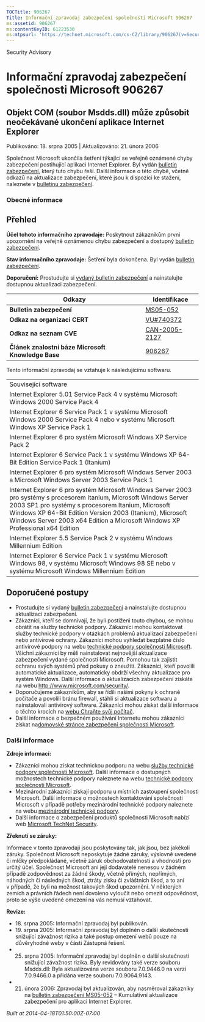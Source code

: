 ```yaml
---
TOCTitle: 906267
Title: Informační zpravodaj zabezpečení společnosti Microsoft 906267
ms:assetid: 906267
ms:contentKeyID: 61223530
ms:mtpsurl: 'https://technet.microsoft.com/cs-CZ/library/906267(v=Security.10)'
---
```


Security Advisory

Informační zpravodaj zabezpečení společnosti Microsoft 906267
=============================================================

Objekt COM (soubor Msdds.dll) může způsobit neočekávané ukončení aplikace Internet Explorer
-------------------------------------------------------------------------------------------

Publikováno: 18. srpna 2005 | Aktualizováno: 21. února 2006

Společnost Microsoft ukončila šetření týkající se veřejně oznámené chyby zabezpečení postihující aplikaci Internet Explorer. Byl vydán [bulletin zabezpečení](http://technet.microsoft.com/security/bulletin/ms05_052), který tuto chybu řeší. Další informace o této chybě, včetně odkazů na aktualizace zabezpečení, které jsou k dispozici ke stažení, naleznete v [bulletinu zabezpečení](http://technet.microsoft.com/security/bulletin/ms05_052).

### Obecné informace

Přehled
-------

<span></span>
**Účel tohoto informačního zpravodaje:** Poskytnout zákazníkům první upozornění na veřejně oznámenou chybu zabezpečení a dostupný [bulletin zabezpečení](http://technet.microsoft.com/security/bulletin/ms05_052).

**Stav informačního zpravodaje:** Šetření byla dokončena. Byl vydán [bulletin zabezpečení](http://technet.microsoft.com/security/bulletin/ms05_052).

**Doporučení:** Prostudujte si [vydaný bulletin zabezpečení](http://technet.microsoft.com/security/bulletin/ms05_052) a nainstalujte dostupnou aktualizaci zabezpečení.

| Odkazy                                             | Identifikace                                                                     |
|----------------------------------------------------|----------------------------------------------------------------------------------|
| **Bulletin zabezpečení**                           | [MS05-052](http://technet.microsoft.com/security/bulletin/ms05_052)              |
| **Odkaz na organizaci CERT**                       | [VU\#740372](http://www.kb.cert.org/vuls/id/740372)                              |
| **Odkaz na seznam CVE**                            | [CAN-2005-2127](http://www.cve.mitre.org/cgi-bin/cvename.cgi?name=can-2005-2127) |
| **Článek znalostní báze Microsoft Knowledge Base** | [906267](http://support.microsoft.com/kb/906267)                                 |

Tento informační zpravodaj se vztahuje k následujícímu softwaru.

|                                                                                                                                                                                                                                                                                                                          |
|--------------------------------------------------------------------------------------------------------------------------------------------------------------------------------------------------------------------------------------------------------------------------------------------------------------------------|
| Související software                                                                                                                                                                                                                                                                                                     |
| Internet Explorer 5.01 Service Pack 4 v systému Microsoft Windows 2000 Service Pack 4                                                                                                                                                                                                                                    |
| Internet Explorer 6 Service Pack 1 v systému Microsoft Windows 2000 Service Pack 4 nebo v systému Microsoft Windows XP Service Pack 1                                                                                                                                                                                    |
| Internet Explorer 6 pro systém Microsoft Windows XP Service Pack 2                                                                                                                                                                                                                                                       |
| Internet Explorer 6 Service Pack 1 v systému Windows XP 64-Bit Edition Service Pack 1 (Itanium)                                                                                                                                                                                                                          |
| Internet Explorer 6 pro systém Microsoft Windows Server 2003 a Microsoft Windows Server 2003 Service Pack 1                                                                                                                                                                                                              |
| Internet Explorer 6 pro systém Microsoft Windows Server 2003 pro systémy s procesorem Itanium, Microsoft Windows Server 2003 SP1 pro systémy s procesorem Itanium, Microsoft Windows XP 64-Bit Edition Version 2003 (Itanium), Microsoft Windows Server 2003 x64 Edition a Microsoft Windows XP Professional x64 Edition |
| Internet Explorer 5.5 Service Pack 2 v systému Windows Millennium Edition                                                                                                                                                                                                                                                |
| Internet Explorer 6 Service Pack 1 v systému Microsoft Windows 98, v systému Microsoft Windows 98 SE nebo v systému Microsoft Windows Millennium Edition                                                                                                                                                                 |

Doporučené postupy
------------------

<span></span>
-   Prostudujte si vydaný [bulletin zabezpečení](http://technet.microsoft.com/security/bulletin/ms05_052) a nainstalujte dostupnou aktualizaci zabezpečení.
-   Zákazníci, kteří se domnívají, že byli postiženi touto chybou, se mohou obrátit na služby technické podpory. Zákazníci mohou kontaktovat služby technické podpory v otázkách problémů aktualizací zabezpečení nebo antivirové ochrany. Zákazníci mohou vyhledat bezplatné číslo antivirové podpory na webu [technické podpory společnosti Microsoft](http://support.microsoft.com/security/).  
    Všichni zákazníci by měli nainstalovat nejnovější aktualizace zabezpečení vydané společností Microsoft. Pomohou tak zajistit ochranu svých systémů před pokusy o zneužití. Zákazníci, kteří povolili automatické aktualizace, automaticky obdrží všechny aktualizace pro systém Windows. Další informace o aktualizacích zabezpečení získáte na webu <http://www.microsoft.com/security/>*.*
-   Doporučujeme zákazníkům, aby se řídili našimi pokyny k ochraně počítače a povolili bránu firewall, stáhli si aktualizace softwaru a nainstalovali antivirový software. Zákazníci mohou získat další informace o těchto krocích na [webu Chraňte svůj počítač](http://www.microsoft.com/cze/security/protect).
-   Další informace o bezpečném používání Internetu mohou zákazníci získat na[domovské stránce zabezpečení společnosti Microsoft](http://www.microsoft.com/cze/security).

### Další informace

**Zdroje informací:**

-   Zákazníci mohou získat technickou podporu na webu [služby technické podpory společnosti Microsoft](http://go.microsoft.com/fwlink/?linkid=21131). Další informace o dostupných možnostech technické podpory naleznete na webu [technické podpory společnosti Microsoft](http://support.microsoft.com/).
-   Mezinárodní zákazníci získají podporu u místních zastoupení společnosti Microsoft. Další informace o možnostech kontaktování společnosti Microsoft v případě potřeby mezinárodní technické podpory naleznete na webu [mezinárodní technické podpory](http://go.microsoft.com/fwlink/?linkid=21155).
-   Další informace o zabezpečení produktů společnosti Microsoft nabízí web [Microsoft TechNet Security](http://www.microsoft.com/cze/technet/security/).

**Zřeknutí se záruky:**

Informace v tomto zpravodaji jsou poskytovány tak, jak jsou, bez jakékoli záruky. Společnost Microsoft neposkytuje žádné záruky, výslovně uvedené či mlčky předpokládané, včetně záruk obchodovatelnosti a vhodnosti pro určitý účel. Společnost Microsoft ani její dodavatelé nenesou v žádném případě zodpovědnost za žádné škody, včetně přímých, nepřímých, náhodných či následných škod, ztráty zisku či zvláštních škod, a to ani v případě, že byli na možnost takových škod upozorněni. V některých zemích a právních řádech není dovoleno vyloučit nebo omezit odpovědnost, proto se výše uvedené omezení na vás nemusí vztahovat.

**Revize:**

-   18. srpna 2005: Informační zpravodaj byl publikován.
-   19. srpna 2005: Informační zpravodaj byl doplněn o další skutečnosti snižující závažnost rizika a také postup omezení webů pouze na důvěryhodné weby v části Zástupná řešení.
-   25. srpna 2005: Informační zpravodaj byl doplněn o další skutečnosti snižující závažnost rizika. Byly revidovány také verze souboru Msdds.dll: Byla aktualizována verze souboru 7.0.9446.0 na verzi 7.0.9466.0 a přidána verze souboru 7.0.9064.9143.
-   21. února 2006: Zpravodaj byl aktualizován, aby nasměroval zákazníky na [bulletin zabezpečení MS05-052](http://technet.microsoft.com/security/bulletin/ms05_052) – Kumulativní aktualizace zabezpečení pro aplikaci Internet Explorer.

*Built at 2014-04-18T01:50:00Z-07:00*
